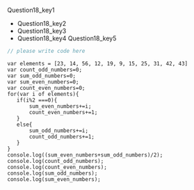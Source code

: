 Question18_key1



- Question18_key2
- Question18_key3
- Question18_key4
Question18_key5


```javascript
// please write code here
```

```solution
var elements = [23, 14, 56, 12, 19, 9, 15, 25, 31, 42, 43]
var count_odd_numbers=0;
var sum_odd_numbers=0;
var sum_even_numbers=0;
var count_even_numbers=0;
for(var i of elements){
   if(i%2 ===0){
       sum_even_numbers+=i;
       count_even_numbers+=1;
   }
   else{
       sum_odd_numbers+=i;
       count_odd_numbers+=1;
   }
}
console.log((sum_even_numbers+sum_odd_numbers)/2);
console.log(count_odd_numbers);
console.log(count_even_numbers);
console.log(sum_odd_numbers);
console.log(sum_even_numbers);
```